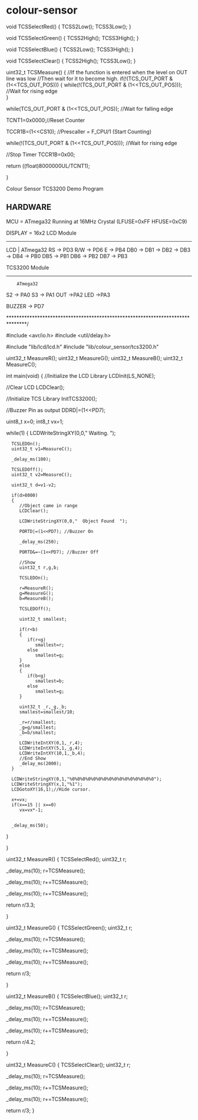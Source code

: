 # colour-sensor
void TCSSelectRed()
{
   TCSS2Low();
   TCSS3Low();
}

void TCSSelectGreen()
{
   TCSS2High();
   TCSS3High();
}

void TCSSelectBlue()
{
   TCSS2Low();
   TCSS3High();
}

void TCSSelectClear()
{
   TCSS2High();
   TCSS3Low();
}

uint32_t TCSMeasure()
{
   //If the function is entered when the level on OUT line was low
   //Then wait for it to become high.
   if(!(TCS_OUT_PORT & (1<<TCS_OUT_POS)))
   {
      while(!(TCS_OUT_PORT & (1<<TCS_OUT_POS)));   //Wait for rising edge  
   }


   while(TCS_OUT_PORT & (1<<TCS_OUT_POS));   //Wait for falling edge

   TCNT1=0x0000;//Reset Counter

   TCCR1B=(1<<CS10); //Prescaller = F_CPU/1 (Start Counting)

   while(!(TCS_OUT_PORT & (1<<TCS_OUT_POS)));   //Wait for rising edge

   //Stop Timer
   TCCR1B=0x00;

   return ((float)8000000UL/TCNT1);

}

Colour Sensor TCS3200 Demo Program
  
  HARDWARE
  --------
  MCU = ATmega32 Running at 16MHz Crystal (LFUSE=0xFF HFUSE=0xC9)
  
  DISPLAY = 16x2 LCD Module
  *************************
  
  LCD   | ATmega32
  RS  -> PD3
  R/W -> PD6
  E   -> PB4
  DB0 ->
  DB1 ->
  DB2 ->
  DB3 ->
  DB4 -> PB0
  DB5 -> PB1
  DB6 -> PB2
  DB7 -> PB3
  
  TCS3200 Module
  **************
  
        ATmega32
  S2 -> PA0
  S3 -> PA1
  OUT ->PA2
  LED ->PA3
  
  BUZZER -> PD7
  
  
  



*******************************************************************************/

#include <avr/io.h>
#include <util/delay.h>

#include "lib/lcd/lcd.h"
#include "lib/colour_sensor/tcs3200.h"

uint32_t MeasureR();
uint32_t MeasureG();
uint32_t MeasureB();
uint32_t MeasureC();

int main(void)
{
   //Initialize the LCD Library
    LCDInit(LS_NONE);

   //Clear LCD
   LCDClear();

   //Initialize TCS Library
   InitTCS3200();

   //Buzzer Pin as output
   DDRD|=(1<<PD7);


   uint8_t x=0;
   int8_t vx=1;

   while(1)
   {
      LCDWriteStringXY(0,0,"    Waiting.    ");

      TCSLEDOn();
      uint32_t v1=MeasureC();

      _delay_ms(100);

      TCSLEDOff();
      uint32_t v2=MeasureC();

      uint32_t d=v1-v2;

      if(d>8000)
      {
         //Object came in range
         LCDClear();

         LCDWriteStringXY(0,0,"  Object Found  ");

         PORTD|=(1<<PD7); //Buzzer On

         _delay_ms(250);

         PORTD&=~(1<<PD7); //Buzzer Off

         //Show      
         uint32_t r,g,b;

         TCSLEDOn();

         r=MeasureR();
         g=MeasureG();
         b=MeasureB();

         TCSLEDOff();

         uint32_t smallest;

         if(r<b)
         {
            if(r<g)
               smallest=r;
            else
               smallest=g;
         }
         else
         {
            if(b<g)
               smallest=b;
            else
               smallest=g;
         }

         uint32_t _r,_g,_b;
         smallest=smallest/10;

         _r=r/smallest;
         _g=g/smallest;
         _b=b/smallest;

         LCDWriteIntXY(0,1,_r,4);
         LCDWriteIntXY(5,1,_g,4);
         LCDWriteIntXY(10,1,_b,4);
         //End Show        
         _delay_ms(2000);
      }

      LCDWriteStringXY(0,1,"%0%0%0%0%0%0%0%0%0%0%0%0%0%0%0%0");
      LCDWriteStringXY(x,1,"%1");
      LCDGotoXY(16,1);//Hide cursor.

      x+=vx;
      if(x==15 || x==0)
         vx=vx*-1;


      _delay_ms(50);

   }

}

uint32_t MeasureR()
{
   TCSSelectRed();
   uint32_t r;

   _delay_ms(10);
   r=TCSMeasure();

   _delay_ms(10);
   r+=TCSMeasure();

   _delay_ms(10);
   r+=TCSMeasure();

   return r/3.3;

}

uint32_t MeasureG()
{
   TCSSelectGreen();
   uint32_t r;

   _delay_ms(10);
   r=TCSMeasure();

   _delay_ms(10);
   r+=TCSMeasure();

   _delay_ms(10);
   r+=TCSMeasure();

   return r/3;

}

uint32_t MeasureB()
{
   TCSSelectBlue();
   uint32_t r;

   _delay_ms(10);
   r=TCSMeasure();

   _delay_ms(10);
   r+=TCSMeasure();

   _delay_ms(10);
   r+=TCSMeasure();

   return r/4.2;

}

uint32_t MeasureC()
{
   TCSSelectClear();
   uint32_t r;

   _delay_ms(10);
   r=TCSMeasure();

   _delay_ms(10);
   r+=TCSMeasure();

   _delay_ms(10);
   r+=TCSMeasure();

   return r/3;
}

